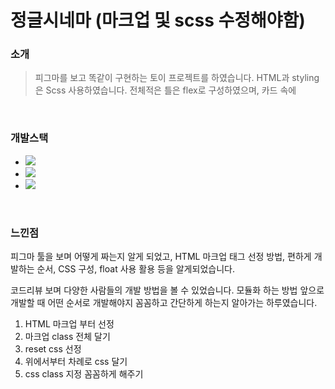 # 정글시네마 (마크업 및 scss 수정해야함)

### 소개

> 피그마를 보고 똑같이 구현하는 토이 프로젝트를 하였습니다. HTML과 styling은 Scss 사용하였습니다. 전체적은 틀은 flex로 구성하였으며, 카드 속에

<br>

### 개발스택

- <img src="https://img.shields.io/badge/HTML5-E34F26?style=flat-square&logo=HTML5&logoColor=white"/></a>
- <img src="https://img.shields.io/badge/CSS3-1572B6?style=flat-square&logo=CSS3&logoColor=white"/></a>
- <img src="https://img.shields.io/badge/Scss-green?style=flat&logo=Sass&logoColor=CC6699"/></a>

<br>

### 느낀점

피그마 툴을 보며 어떻게 짜는지 알게 되었고, HTML 마크업 태그 선정 방법, 편하게 개발하는 순서, CSS 구성, float 사용 활용 등을 알게되었습니다.

코드리뷰 보며 다양한 사람들의 개발 방법을 볼 수 있었습니다. 모듈화 하는 방법 앞으로 개발할 때 어떤 순서로 개발해야지 꼼꼼하고 간단하게 하는지 알아가는 하루였습니다.

1. HTML 마크업 부터 선정
2. 마크업 class 전체 달기
3. reset css 선정
4. 위에서부터 차례로 css 달기
5. css class 지정 꼼꼼하게 해주기
